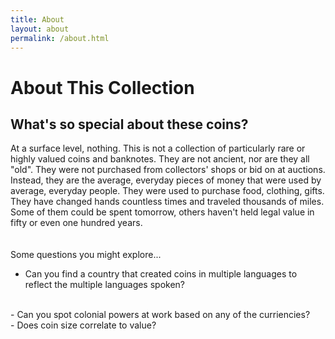 ```yaml
---
title: About
layout: about
permalink: /about.html
---
```

# About This Collection
## What's so special about these coins?  
At a surface level, nothing. This is not a collection of particularly rare or highly valued coins and banknotes. They are not ancient, nor are they all "old". They were not purchased from collectors' shops or bid on at auctions. Instead, they are the average, everyday pieces of money that were used by average, everyday people. They were used to purchase food, clothing, gifts. They have changed hands countless times and traveled thousands of miles. Some of them could be spent tomorrow, others haven't held legal value in fifty or even one hundred years.    
<br>
<br>
Some questions you might explore...   

- Can you find a country that created coins in multiple languages to reflect the multiple languages spoken? 
<br>
- Can you spot colonial powers at work based on any of the curriencies?  
<br>
- Does coin size correlate to value? 
